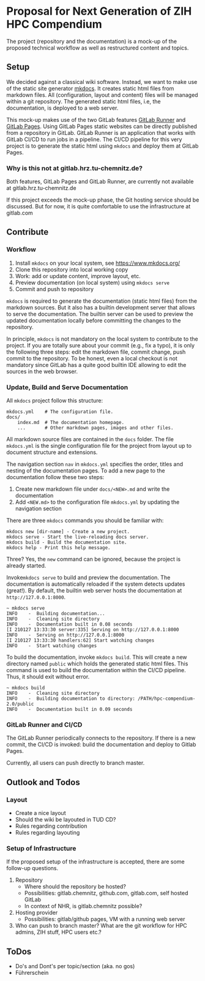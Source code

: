 # Proposal for Next Generation of ZIH HPC Compendium

The project (repository and the documentation) is a mock-up of the proposed technical workflow as
well as restructured content and topics.

## Setup

We decided against a classical wiki software. Instead, we want to make use of the static site
generator [mkdocs](https://www.mkdocs.org/). It creates static html files from markdown files. All
(configuration, layout and content) files will be managed within a git repository. The generated
static html files, i.e, the documentation, is deployed to a web server.

This mock-up makes use of the two GitLab features [GitLab Runner](https://docs.gitlab.com/runner/)
and [GitLab Pages](https://docs.gitlab.com/ee/user/project/pages/).
Using GitLab Pages static websites can be directly published from a repository in GitLab. GitLab
Runner is an application that works with GitLab CI/CD to run jobs in a pipeline. The CI/CD pipeline
for this very project is to generate the static html using `mkdocs` and deploy them at GitLab Pages.

### Why is this not at gitlab.hrz.tu-chemnitz.de?

Both features, GitLab Pages and GitLab Runner, are currently not available at
gitlab.hrz.tu-chemnitz.de

If this project exceeds the mock-up phase, the Git hosting service should be discussed. But for now,
it is quite comfortable to use the infrastructure at gitlab.com

## Contribute

### Workflow

1. Install `mkdocs` on your local system, see https://www.mkdocs.org/
1. Clone this repository into local working copy
1. Work: add or update content, improve layout, etc.
1. Preview documentation (on local system) using `mkdocs serve`
1. Commit and push to repository

`mkdocs` is required to generate the documentation (static html files) from the markdown sources.
But it also has a builtin development server that allows to serve the documentation. The builtin
server can be used to preview the updated documentation locally before committing the changes to the
repository.

In principle, `mkdocs` is not mandatory on the local system to contribute to the project. If you are
totally sure about your commit (e.g., fix a typo), it is only the following three steps: edit the
markdown file, commit change, push commit to the repository.
To be honest, even a local checkout is not mandatory since GitLab has a quite good builtin IDE
allowing to edit the sources in the web browser.

### Update, Build and Serve Documentation

All `mkdocs` project follow this structure:

```
mkdocs.yml    # The configuration file.
docs/
    index.md  # The documentation homepage.
    ...       # Other markdown pages, images and other files.

```

All markdown source files are contained in the `docs` folder. The file `mkdocs.yml` is the single
configuration file for the project from layout up to document structure and extensions.

The navigation section `nav` in `mkdocs.yml` specifies the order, titles and nesting of the
documentation pages.  To add a new page to the documentation follow these two steps:

1. Create new markdown file under `docs/<NEW>.md` and write the documentation
1. Add `<NEW.md>` to the configuration file `mkdocs.yml` by updating the navigation section

There are three `mkdocs` commands you should be familiar with:

```
mkdocs new [dir-name] - Create a new project.
mkdocs serve - Start the live-reloading docs server.
mkdocs build - Build the documentation site.
mkdocs help - Print this help message.
```

Three? Yes, the `new` command can be ignored, because the project is already started.

Invoke`mkdocs serve` to build and preview the documentation. The documentation is automatically
reloaded if the system detects updates (great!). By default, the builtin web server hosts the
documentation at `http://127.0.0.1:8000`.

```
~ mkdocs serve
INFO    -  Building documentation...
INFO    -  Cleaning site directory
INFO    -  Documentation built in 0.08 seconds
[I 210127 13:33:30 server:335] Serving on http://127.0.0.1:8000
INFO    -  Serving on http://127.0.0.1:8000
[I 210127 13:33:30 handlers:62] Start watching changes
INFO    -  Start watching changes
```

To build the documentation, invoke `mkdocs build`. This will create a new directory named `public`
which holds the generated static html files.
This command is used to build the documentation within the CI/CD pipeline. Thus, it should exit
without error.

```
~ mkdocs build
INFO    -  Cleaning site directory
INFO    -  Building documentation to directory: /PATH/hpc-compendium-2.0/public
INFO    -  Documentation built in 0.09 seconds
```

### GitLab Runner and CI/CD

The GitLab Runner periodically connects to the repository. If there is a new commit, the CI/CD is
invoked: build the documentation and deploy to Gitlab Pages.

Currently, all users can push directly to branch master.

## Outlook and Todos

### Layout

* Create a nice layout
* Should the wiki be layouted in TUD CD?
* Rules regarding contribution
* Rules regarding layouting

### Setup of Infrastructure

If the proposed setup of the infrastructure is accepted, there are some follow-up questions.

1. Repository
    * Where should the repository be hosted?
    * Possibilities: gitlab.chemnitz, github.com, gitlab.com, self hosted GitLab
    * In context of NHR, is gitlab.chemnitz possible?
1. Hosting provider
    * Possibilities: gitlab/github pages, VM with a running web server
1. Who can push to branch master? What are the git workflow for HPC admins, ZIH stuff, HPC users etc.?

## ToDos

* Do's and Dont's per topic/section (aka. no gos)
* Führerschein
